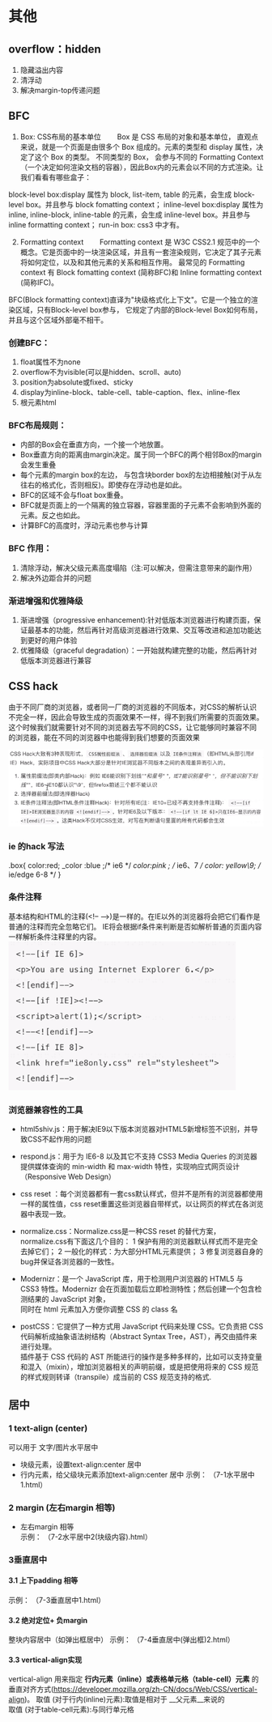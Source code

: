 # 其他

## overflow：hidden

1. 隐藏溢出内容
2. 清浮动
3. 解决margin-top传递问题


## BFC

1. Box: CSS布局的基本单位
　　Box 是 CSS 布局的对象和基本单位， 直观点来说，就是一个页面是由很多个 Box 组成的。元素的类型和 display 属性，决定了这个 Box 的类型。 
   不同类型的 Box， 会参与不同的 Formatting Context（一个决定如何渲染文档的容器），因此Box内的元素会以不同的方式渲染。让我们看看有哪些盒子：

block-level box:display 属性为 block, list-item, table 的元素，会生成 block-level box。并且参与 block fomatting context；
inline-level box:display 属性为 inline, inline-block, inline-table 的元素，会生成 inline-level box。并且参与 inline formatting context；
run-in box: css3 中才有。

2. Formatting context
　　Formatting context 是 W3C CSS2.1 规范中的一个概念。它是页面中的一块渲染区域，并且有一套渲染规则，它决定了其子元素将如何定位，以及和其他元素的关系和相互作用。
    最常见的 Formatting context 有 Block fomatting context (简称BFC)和 Inline formatting context (简称IFC)。


BFC(Block formatting context)直译为"块级格式化上下文"。它是一个独立的渲染区域，只有Block-level box参与， 它规定了内部的Block-level Box如何布局，并且与这个区域外部毫不相干。

### 创建BFC：
1. float属性不为none
2. overflow不为visible(可以是hidden、scroll、auto)
3. position为absolute或fixed、sticky
4. display为inline-block、table-cell、table-caption、flex、inline-flex
5. 根元素html

### BFC布局规则：
- 内部的Box会在垂直方向，一个接一个地放置。
- Box垂直方向的距离由margin决定。属于同一个BFC的两个相邻Box的margin会发生重叠
- 每个元素的margin box的左边， 与包含块border box的左边相接触(对于从左往右的格式化，否则相反)。即使存在浮动也是如此。
- BFC的区域不会与float box重叠。
- BFC就是页面上的一个隔离的独立容器，容器里面的子元素不会影响到外面的元素。反之也如此。
- 计算BFC的高度时，浮动元素也参与计算
 
### BFC 作用：
1. 清除浮动，解决父级元素高度塌陷（注:可以解决，但需注意带来的副作用）
2. 解决外边距合并的问题


### 渐进增强和优雅降级
 1. 渐进增强（progressive enhancement):针对低版本浏览器进行构建页面，保证最基本的功能，然后再针对高级浏览器进行效果、交互等改进和追加功能达到更好的用户体验
 2. 优雅降级（graceful degradation）：一开始就构建完整的功能，然后再针对低版本浏览器进行兼容

## CSS hack  
由于不同厂商的浏览器，或者同一厂商的浏览器的不同版本，对CSS的解析认识不完全一样，因此会导致生成的页面效果不一样，得不到我们所需要的页面效果。 
这个时候我们就需要针对不同的浏览器去写不同的CSS，让它能够同时兼容不同的浏览器，能在不同的浏览器中也能得到我们想要的页面效果

![cssHack表现形式](cssHack表现形式.png)

###  ie 的hack 写法
.box{
  color:red;
  _color :blue ;/* ie6 */
  *color:pink ; /* ie6、7 */
  color: yellow\9;  /* ie/edge 6-8 */
}

### 条件注释
基本结构和HTML的注释(<!– –>)是一样的。在IE以外的浏览器将会把它们看作是普通的注释而完全忽略它们。
IE将会根据if条件来判断是否如解析普通的页面内容一样解析条件注释里的内容。
![ie条件注释](ie条件注释.png)


### 浏览器兼容性的工具
- html5shiv.js：用于解决IE9以下版本浏览器对HTML5新增标签不识别，并导致CSS不起作用的问题
- respond.js：用于为 IE6-8 以及其它不支持 CSS3 Media Queries 的浏览器提供媒体查询的 min-width 和 max-width 特性，实现响应式网页设计（Responsive Web Design）
- css reset ：每个浏览器都有一套css默认样式，但并不是所有的浏览器都使用一样的属性值，css reset重置这些浏览器自带样式，以让网页的样式在各浏览器中表现一致。
- normalize.css：Normalize.css是一种CSS reset 的替代方案，normalize.css有下面这几个目的：
   1 保护有用的浏览器默认样式而不是完全去掉它们；
   2 一般化的样式：为大部分HTML元素提供；
   3 修复浏览器自身的bug并保证各浏览器的一致性。

- Modernizr：是一个 JavaScript 库，用于检测用户浏览器的 HTML5 与 CSS3 特性。Modernizr 会在页面加载后立即检测特性；然后创建一个包含检测结果的 JavaScript 对象，  
  同时在 html 元素加入方便你调整 CSS 的 class 名

- postCSS：它提供了一种方式用 JavaScript 代码来处理 CSS。它负责把 CSS 代码解析成抽象语法树结构（Abstract Syntax Tree，AST），再交由插件来进行处理。  
  插件基于 CSS 代码的 AST 所能进行的操作是多种多样的，比如可以支持变量和混入（mixin），增加浏览器相关的声明前缀，或是把使用将来的 CSS 规范的样式规则转译（transpile）成当前的 CSS 规范支持的格式.


## 居中

### 1 text-align  (center)
可以用于 文字/图片水平居中    
- 块级元素，设置text-align:center 居中
- 行内元素，给父级块元素添加text-align:center 居中
示例： （7-1水平居中1.html）

### 2 margin (左右margin 相等)
- 左右margin 相等  
示例： （7-2水平居中2(块级内容).html）

### 3垂直居中

#### 3.1 上下padding 相等
示例： （7-3垂直居中1.html）

#### 3.2 绝对定位+ 负margin
整块内容居中（如弹出框居中）
示例： （7-4垂直居中(弹出框)2.html）

#### 3.3 vertical-align实现

vertical-align 用来指定 __行内元素（inline）或表格单元格（table-cell）元素__ 的垂直对齐方式(https://developer.mozilla.org/zh-CN/docs/Web/CSS/vertical-align)。
取值 (对于行内(inline)元素):取值是相对于 __父元素__来说的   
取值 (对于table-cell元素):与同行单元格   


